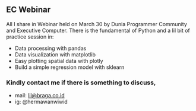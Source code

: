 ## EC Webinar

All I share in Webinar held on March 30 by Dunia Programmer Community and Executive Computer. There is the fundamental of Python and a lil bit of practice session in:

- Data processing with pandas
- Data visualization with matplotlib
- Easy plotting spatial data with plotly
- Build a simple regression model with sklearn

### Kindly contact me if there is something to discuss,

- mail: lil@braga.co.id
- ig: @hermawanwiwid
